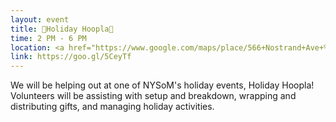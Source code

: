 ```yaml
---
layout: event
title: 🎄Holiday Hoopla🎄
time: 2 PM - 6 PM
location: <a href="https://www.google.com/maps/place/566+Nostrand+Ave+%2310,+Brooklyn,+NY+11216/@40.6792289,-73.9521161,17z/data=!3m1!4b1!4m5!3m4!1s0x89c25b9ae52f3cc1:0x88a2ef6d790c8126!8m2!3d40.6792289!4d-73.9499274">566 Nostrand Ave</a>, Manhattan
link: https://goo.gl/5CeyTf
---
```

We will be helping out at one of NYSoM's holiday events, Holiday Hoopla! Volunteers will be assisting with setup and breakdown, wrapping and distributing gifts, and managing holiday activities.

